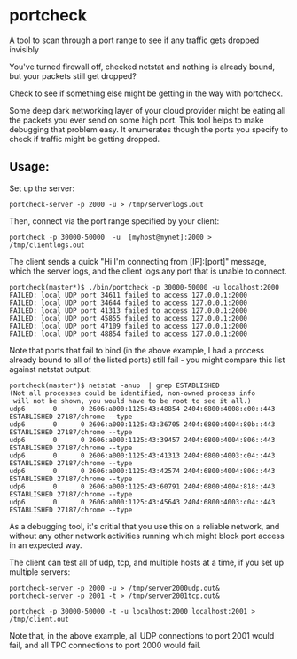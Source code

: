 # portcheck
A tool to scan through a port range to see if any traffic gets dropped invisibly


You've turned firewall off, checked netstat and nothing is already bound, but your packets still get dropped?


Check to see if something else might be getting in the way with portcheck.

Some deep dark networking layer of your cloud provider might be eating all the packets you ever send on some high port. This tool helps to make debugging that problem easy. It enumerates though the ports you specify to check if traffic might be getting dropped.

## Usage:

Set up the server:

```
portcheck-server -p 2000 -u > /tmp/serverlogs.out
```


Then, connect via the port range specified by your client:

```
portcheck -p 30000-50000  -u  [myhost@mynet]:2000 > /tmp/clientlogs.out
```

The client sends a quick "Hi I'm connecting from [IP]:[port]" message, which the server logs, and the client logs any port that is unable to connect.


```
portcheck(master*)$ ./bin/portcheck -p 30000-50000 -u localhost:2000
FAILED: local UDP port 34611 failed to access 127.0.0.1:2000
FAILED: local UDP port 34644 failed to access 127.0.0.1:2000
FAILED: local UDP port 41313 failed to access 127.0.0.1:2000
FAILED: local UDP port 45855 failed to access 127.0.0.1:2000
FAILED: local UDP port 47109 failed to access 127.0.0.1:2000
FAILED: local UDP port 48854 failed to access 127.0.0.1:2000
```

Note that ports that fail to bind (in the above example, I had a process already bound to all of the listed ports) still fail - you might compare this list against netstat output:

```
portcheck(master*)$ netstat -anup  | grep ESTABLISHED
(Not all processes could be identified, non-owned process info
 will not be shown, you would have to be root to see it all.)
udp6       0      0 2606:a000:1125:43:48854 2404:6800:4008:c00::443 ESTABLISHED 27187/chrome --type 
udp6       0      0 2606:a000:1125:43:36705 2404:6800:4004:80b::443 ESTABLISHED 27187/chrome --type 
udp6       0      0 2606:a000:1125:43:39457 2404:6800:4004:806::443 ESTABLISHED 27187/chrome --type 
udp6       0      0 2606:a000:1125:43:41313 2404:6800:4003:c04::443 ESTABLISHED 27187/chrome --type 
udp6       0      0 2606:a000:1125:43:42574 2404:6800:4004:806::443 ESTABLISHED 27187/chrome --type 
udp6       0      0 2606:a000:1125:43:60791 2404:6800:4004:818::443 ESTABLISHED 27187/chrome --type 
udp6       0      0 2606:a000:1125:43:45643 2404:6800:4003:c04::443 ESTABLISHED 27187/chrome --type 
```

As a debugging tool, it's critial that you use this on a reliable network, and without any other network activities running which might block port access in an expected way.



The client can test all of udp, tcp, and multiple hosts at a time, if you set up multiple servers:

```
portcheck-server -p 2000 -u > /tmp/server2000udp.out&
portcheck-server -p 2001 -t > /tmp/server2001tcp.out&

portcheck -p 30000-50000 -t -u localhost:2000 localhost:2001 > /tmp/client.out
```

Note that, in the above example, all UDP connections to port 2001 would fail, and all TPC connections to port 2000 would fail.
